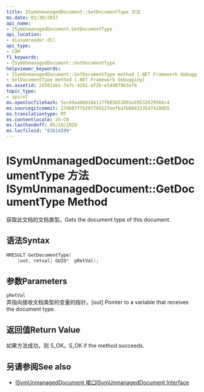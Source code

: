 ```yaml
---
title: ISymUnmanagedDocument::GetDocumentType 方法
ms.date: 03/30/2017
api_name:
- ISymUnmanagedDocument.GetDocumentType
api_location:
- diasymreader.dll
api_type:
- COM
f1_keywords:
- ISymUnmanagedDocument::GetDocumentType
helpviewer_keywords:
- ISymUnmanagedDocument::GetDocumentType method [.NET Framework debugging]
- GetDocumentType method [.NET Framework debugging]
ms.assetid: 2d381ab1-7e7c-4281-af2b-e54d879b3ef8
topic_type:
- apiref
ms.openlocfilehash: 5ec69aa06816b117fb05853001e59532629504c4
ms.sourcegitcommit: 27db07ffb26f76912feefba7b884313547410db5
ms.translationtype: MT
ms.contentlocale: zh-CN
ms.lasthandoff: 05/19/2020
ms.locfileid: "83614599"
---
```

# <a name="isymunmanageddocumentgetdocumenttype-method"></a><span data-ttu-id="0d102-102">ISymUnmanagedDocument::GetDocumentType 方法</span><span class="sxs-lookup"><span data-stu-id="0d102-102">ISymUnmanagedDocument::GetDocumentType Method</span></span>
<span data-ttu-id="0d102-103">获取此文档的文档类型。</span><span class="sxs-lookup"><span data-stu-id="0d102-103">Gets the document type of this document.</span></span>  
  
## <a name="syntax"></a><span data-ttu-id="0d102-104">语法</span><span class="sxs-lookup"><span data-stu-id="0d102-104">Syntax</span></span>  
  
```cpp  
HRESULT GetDocumentType(  
    [out, retval] GUID*  pRetVal);  
```  
  
## <a name="parameters"></a><span data-ttu-id="0d102-105">参数</span><span class="sxs-lookup"><span data-stu-id="0d102-105">Parameters</span></span>  
 `pRetVal`  
 <span data-ttu-id="0d102-106">弄指向接收文档类型的变量的指针。</span><span class="sxs-lookup"><span data-stu-id="0d102-106">[out] Pointer to a variable that receives the document type.</span></span>  
  
## <a name="return-value"></a><span data-ttu-id="0d102-107">返回值</span><span class="sxs-lookup"><span data-stu-id="0d102-107">Return Value</span></span>  
 <span data-ttu-id="0d102-108">如果方法成功，则 S_OK。</span><span class="sxs-lookup"><span data-stu-id="0d102-108">S_OK if the method succeeds.</span></span>  
  
## <a name="see-also"></a><span data-ttu-id="0d102-109">另请参阅</span><span class="sxs-lookup"><span data-stu-id="0d102-109">See also</span></span>

- [<span data-ttu-id="0d102-110">ISymUnmanagedDocument 接口</span><span class="sxs-lookup"><span data-stu-id="0d102-110">ISymUnmanagedDocument Interface</span></span>](isymunmanageddocument-interface.md)
